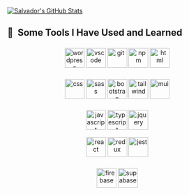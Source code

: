  [![Salvador's GitHub Stats](https://github-readme-stats.vercel.app/api?username=salvador318alvarez&count_private=true&show_icons=true&theme=radical&hide_rank=false)](https://github.com/anuraghazra/github-readme-stats)
 
<h2> 🚀 &nbsp;Some Tools I Have Used and Learned</h2>
<h3></h3>
<p align="center"> 
 <img src="https://cdn.jsdelivr.net/gh/devicons/devicon/icons/wordpress/wordpress-original.svg" alt="wordpress" width="45" height="45" />
 <img src="https://cdn.jsdelivr.net/gh/devicons/devicon/icons/vscode/vscode-original.svg" alt="vscode" width="45" height="45"/>
 <img src="https://cdn.jsdelivr.net/gh/devicons/devicon/icons/git/git-original.svg" alt="git" width="45" height="45"/>
 <img src="https://cdn.jsdelivr.net/gh/devicons/devicon/icons/npm/npm-original-wordmark.svg" alt="npm" width="45" height="45"/>
 <img src="https://cdn.jsdelivr.net/gh/devicons/devicon/icons/html5/html5-original-wordmark.svg" alt="html" width="45" height="45"/>
</p>
<h3></h3>
<p align="center"> 
 <img src="https://cdn.jsdelivr.net/gh/devicons/devicon/icons/css3/css3-original-wordmark.svg" alt="css" width="45" height="45"/>
 <img src="https://cdn.jsdelivr.net/gh/devicons/devicon/icons/sass/sass-original.svg" alt="sass" width="45" height="45"/>
 <img src="https://cdn.jsdelivr.net/gh/devicons/devicon/icons/bootstrap/bootstrap-original-wordmark.svg" alt="bootstrap" width="45" height="45"/>
 <img src="https://cdn.jsdelivr.net/gh/devicons/devicon/icons/tailwindcss/tailwindcss-plain.svg" alt="tailwind" width="45" height="45"/>
 <img src="https://cdn.jsdelivr.net/gh/devicons/devicon/icons/materialui/materialui-plain.svg" alt="mui" width="45" height="45" />
</p>
<h3></h3>
<p align="center"> 
<img src="https://cdn.jsdelivr.net/gh/devicons/devicon/icons/javascript/javascript-original.svg" alt="javascript" width="45" height="45" />
<img src="https://cdn.jsdelivr.net/gh/devicons/devicon/icons/typescript/typescript-original.svg" alt="typescript" width="45" height="45"/>
<img src="https://cdn.jsdelivr.net/gh/devicons/devicon/icons/jquery/jquery-original-wordmark.svg" alt="jquery" width="45" height="45"  /> 
</p>
<p align="center">
<img src="https://cdn.jsdelivr.net/gh/devicons/devicon/icons/react/react-original.svg" alt="react" width="45" height="45"/>
<img src="https://cdn.jsdelivr.net/gh/devicons/devicon/icons/redux/redux-original.svg" alt="redux" width="45" height="45"/>
<img src="https://cdn.jsdelivr.net/gh/devicons/devicon/icons/jest/jest-plain.svg" alt="jest" width="45" height="45"/>
</p>
<h3></h3>
<p align="center"> 
<img src="https://cdn.jsdelivr.net/gh/devicons/devicon/icons/firebase/firebase-plain-wordmark.svg" alt="firebase" width="45" height="45" />
<img src="https://www.vectorlogo.zone/logos/supabase/supabase-icon.svg" alt="supabase" width="45" height="45" />
</p>

<!-- 
[![Top Langs](https://github-readme-stats.vercel.app/api/top-langs/?username=salvador318alvarez)](https://github.com/anuraghazra/github-readme-stats)

 -->

